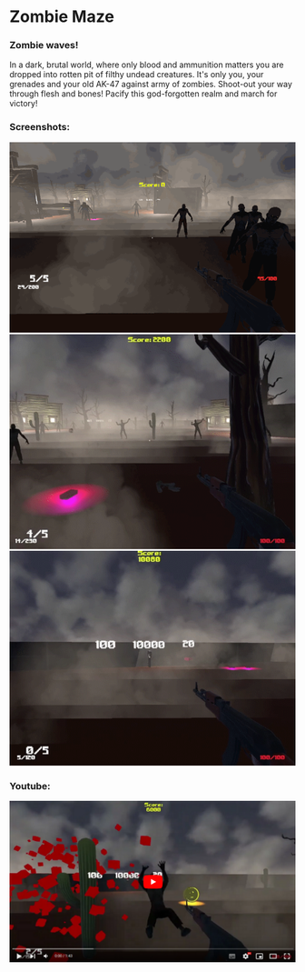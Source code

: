# Zombie Maze

### Zombie waves!

In a dark, brutal world, where only blood and ammunition matters you are dropped into rotten pit of filthy undead creatures. It's only you, your grenades and your old AK-47 against army of zombies. Shoot-out your way through flesh and bones! Pacify this god-forgotten realm and march for victory!

### Screenshots:

![](Screenshots/1.gif)
![](Screenshots/2.gif)
![](Screenshots/3.gif)

### Youtube:

[![Video](Screenshots/vid.png)](https://youtu.be/W1mMjpC64l0)